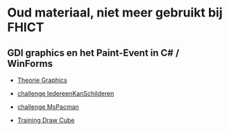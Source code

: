 # Oud materiaal, niet meer gebruikt bij FHICT


## GDI graphics en het Paint-Event in C# / WinForms

+ [Theorie Graphics](theorie_Graphics.pdf)

+ [challenge IedereenKanSchilderen](challenges/challengeIedereenKanSchilderen.pdf)

+ [challenge MsPacman](challenges/challengeMsPacman.pdf)

+ [Training Draw Cube](challenges/challengeCube.pdf)
